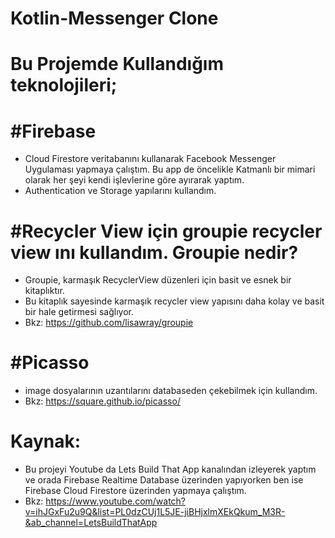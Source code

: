 # Kotlin-Messenger Clone
# Bu Projemde Kullandığım teknolojileri;

# #Firebase
- Cloud Firestore veritabanını kullanarak Facebook Messenger Uygulaması yapmaya çalıştım. Bu app de öncelikle Katmanlı bir mimari olarak her şeyi kendi işlevlerine göre ayırarak yaptım.
- Authentication ve Storage yapılarını kullandım.

# #Recycler View için groupie recycler view ını kullandım. Groupie nedir? 

- Groupie, karmaşık RecyclerView düzenleri için basit ve esnek bir kitaplıktır.
- Bu kitaplık sayesinde karmaşık recycler view yapısını daha kolay ve basit bir hale getirmesi sağlıyor.
- Bkz: https://github.com/lisawray/groupie

# #Picasso
- image dosyalarının uzantılarını databaseden çekebilmek için kullandım.
- Bkz: https://square.github.io/picasso/

# Kaynak: 
- Bu projeyi Youtube da Lets Build That App kanalından izleyerek yaptım ve orada Firebase Realtime Database üzerinden yapıyorken ben ise Firebase Cloud Firestore üzerinden yapmaya çalıştım.
- Bkz: https://www.youtube.com/watch?v=ihJGxFu2u9Q&list=PL0dzCUj1L5JE-jiBHjxlmXEkQkum_M3R-&ab_channel=LetsBuildThatApp

